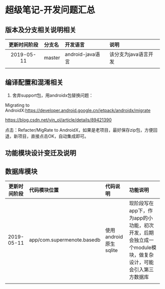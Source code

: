 # 超级笔记-开发问题汇总

## 版本及分支相关说明相关

| 更新时间阶段 |分支名|开发语言|说明 |
| :-----: | :------- | :------- | :----- |
| 2019-05-11 |master|android-java语言|该分支为java语言开发|
|  || |

## 编译配置和混淆相关

1. 舍弃support包，用androidx包替换问题：

Migrating to AndroidX:https://developer.android.google.cn/jetpack/androidx/migrate

https://blog.csdn.net/yin_ol/article/details/89421390

点击：Refacter/MigRate to AndroidX，如果是老项目，最好保存zip包，方便回退，新项目，直接点击OK，自动集成即可。

## 功能模块设计变迁及说明

## 数据库模块

| 更新时间阶段 |代码模块位置|代码说明|功能说明 |
| :-----: | :------- | :------- | :----- |
| 2019-05-11 |app/com.supermenote.basedb|使用android原生sqlite|现阶段写在app下，作为app的小功能，初次开发，后期会独立成一个module模块，做复杂设计，可能会引入第三方数据库|
|  || |







